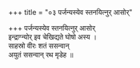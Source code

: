 +++
title = "०३ पर्जन्यस्येव स्तनयित्नुर् आसोर्"

+++
पर्जन्यस्येव स्तनयित्नुर् आसोर्  
इन्द्राग्न्योर् इव चेखिद्यते घोषो अस्य ।  
साहस्रो वीरः शतं ससन्वान्  
अयुतं ससन्वान् रथ मृडेह ॥
